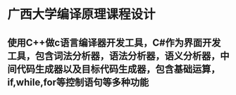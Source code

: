 # 广西大学编译原理课程设计
## 使用C++做c语言编译器开发工具，C#作为界面开发工具，包含词法分析器，语法分析器，语义分析器，中间代码生成器以及目标代码生成器，包含基础运算，if,while,for等控制语句等多种功能

